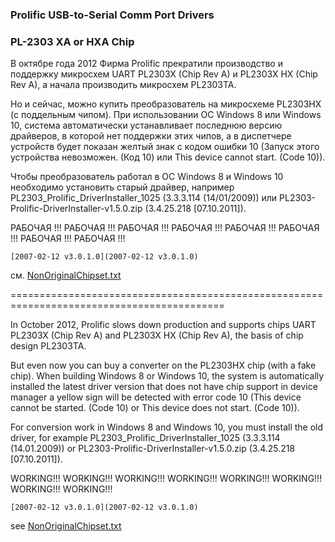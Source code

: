 ### Prolific USB-to-Serial Comm Port Drivers
### PL-2303 XA or HXA Chip

В октябре года 2012 Фирма Prolific прекратили производство и поддержку микросхем 
UART PL2303X (Chip Rev A) и PL2303X HX (Chip Rev A), а начала производить микросхем 
PL2303TA. 

Но и сейчас, можно купить преобразователь на микросхеме PL2303HX (с поддельным чипом). 
При использовании ОС Windows 8 или Windows 10, система автоматически устанавливает 
последнюю версию драйверов, в которой нет поддержки этих чипов, а в диспетчере устройств 
будет показан желтый знак с кодом ошибки 10 (Запуск этого устройства невозможен. 
(Код 10) или This device cannot start. (Code 10)).

Чтобы преобразователь работал в ОС Windows 8 и Windows 10 необходимо установить старый 
драйвер, например PL2303_Prolific_DriverInstaller_1025 (3.3.3.114 (14/01/2009)) или 
PL2303-Prolific-DriverInstaller-v1.5.0.zip (3.4.25.218 [07.10.2011]).

РАБОЧАЯ !!! РАБОЧАЯ !!! РАБОЧАЯ !!! РАБОЧАЯ !!!
РАБОЧАЯ !!! РАБОЧАЯ !!! РАБОЧАЯ !!! РАБОЧАЯ !!!
	
	[2007-02-12 v3.0.1.0](2007-02-12 v3.0.1.0)

см. [NonOriginalChipset.txt](NonOriginalChipset.txt)

===========================================================================================

In October 2012, Prolific slows down production and supports chips
UART PL2303X (Chip Rev A) and PL2303X HX (Chip Rev A), the basis of chip design
PL2303TA.

But even now you can buy a converter on the PL2303HX chip (with a fake chip).
When building Windows 8 or Windows 10, the system is automatically installed
the latest driver version that does not have chip support in device manager
a yellow sign will be detected with error code 10 (This device cannot be started.
(Code 10) or This device does not start. (Code 10)).

For conversion work in Windows 8 and Windows 10, you must install the old
driver, for example PL2303_Prolific_DriverInstaller_1025 (3.3.3.114 (14.01.2009)) or
PL2303-Prolific-DriverInstaller-v1.5.0.zip (3.4.25.218 [07.10.2011]).

WORKING!!! WORKING!!! WORKING!!! WORKING!!!
WORKING!!! WORKING!!! WORKING!!! WORKING!!!

	[2007-02-12 v3.0.1.0](2007-02-12 v3.0.1.0)

see [NonOriginalChipset.txt](NonOriginalChipset.txt)